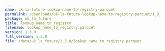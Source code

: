 ```yaml
---
name: uk-la-future-lookup-name-to-registry-parquet
permalink: /downloads/uk-la-future-lookup-name-to-registry-parquet/1_3_0
package: uk_la_future
title: lookup_name_to_registry
filename: lookup_name_to_registry.parquet
version: 1.3.0
full_version: 1.3.0
file: /data/uk_la_future/1.3.0/lookup_name_to_registry.parquet
---
```

